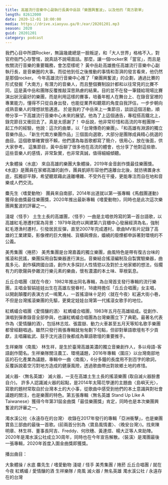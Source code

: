 ```yaml
---
title: 高雄流行音樂中心副執行長黃中岳談「樂團興奮波」，以及他的「南方歌單」
length: 82612000
date: 2020-12-01 18:00:00
media: https://drive.xiaoyuu.ga/0:/ear/20201201.mp3
season: 2020
guid: 20201201
category: podcast
---
```


我們心目中所謂Rocker，無論幾歲總是一臉叛逆，和「大人世界」格格不入，對官府衙門心存警惕，說真話不說場面話。那麼，讓一個rocker來「當官」，而且是攸關流行音樂的重要職務，會怎麼樣呢？
黃中岳赴高雄擔任高雄流行音樂中心副執行長，是音樂圈的大事。而從他到任之後推動的事情和澎湃的發言看來，他仍然是那個rocker。
今年高雄流行音樂中心推了「樂團興奮波」的企劃，通過比賽的形式發掘「大南方」有潛力的音樂人，而且整個賽制設計都和以往常見的比賽不同，這是黃中岳和團隊反覆推敲深思熟慮的結果。目的並不在發一筆錢給現場比賽演出狀況最好的樂團，而是利用這樣的賽事，培養年輕人在舞台上、在錄音室裡的專業能力，懂得不只從自身出發，也能從業界和聽眾的角度自我評估，一步步朝向成熟音樂人的理想狀態邁進。
於是我約了中岳來上一集節目，談談這個活動，順帶分享一下高雄流行音樂中心未來的展望。他為了上這個通告，專程搭高鐵北上，錄完節目又衝回去了。真是太感謝了！
中岳說，他非常珍惜和高流的年輕團隊一起工作的經驗，他說：這次的曲單，以「台灣傳奇的樂團」、「和高雄有淵源的獨立音樂作品」、「新生代南方樂團作品」三個面向選歌，大部分是團隊成員精心挑選的曲目。這個歌單確實很不賴，他們還為每首歌都寫了簡介，很用心，放在後面，供大家參考。
這集節目，黃中岳聊了很多他在高流的體會，也分享了他對這些歌、這些音樂人的感情，非常紮實，也非常真誠，值得細細傾聽。

大象體操〈水底〉
來自高雄的樂團大象體操，2019年金音創作獎最佳樂團獎。《水底》是團員在家鄉高雄的創作，團員凱婷形容他們遠離台北後，就彷彿置身水底，孤獨卻平靜，希望聽眾藉此遠離嘈雜、不受外在干擾，更能專注而自在地和音樂或人們交流。

麋先生〈嗜愛動物〉
團員來自南部，2014年出道就以第一張專輯《馬戲團運動》獲得金曲獎最佳樂團獎，2020年推出最新專輯《嗜愛動物》，同時也是此次這次樂團興奮波的評審之一。

淺堤〈怪手〉
土生土長的高雄團，〈怪手〉一曲是主唱依玲寫的第一首台語歌，以高雄紅毛港遷村案為背景：1979年政府以興建第六貨櫃中心發展經濟為名，強制紅毛港漁村遷村，引發居民反彈，直至2007年完成遷村。歌曲MV影片記錄了高雄的工業建築，影像裡的巨大機械、貨櫃與煙囪，嬝繞的廢煙都申訴著對環境的不公義。

美秀集團〈捲菸〉
美秀集團是台灣嘉義的獨立樂團，曲風特色是帶有復古台味的搖滾和民謠，樂團採用自製樂器進行演出。音樂結合搖滾編制及自製實驗樂器，曲風多元、創作橫跨國台語，創作大多探討人性情慾以及對於土地家鄉的想法，俗擱有力的歌聲與參雜流行樂元素的樂曲，懷有濃濃的本土味、草根氣息。

丘丘合唱團〈就在今夜〉
1982年推出同名專輯，為台灣首支發行專輯的流行樂團，主唱金智娟娃娃出生在高雄左營眷村，18歲時擔任「丘丘合唱團」女主唱，以開創顛覆的表演方式一鳴驚人，一首搖滾味十足的〈就在今夜〉紅遍大街小巷，不但是台灣搖滾樂團的先驅，更奠定娃娃台灣第一代搖滾女歌手的地位。

紅螞蟻合唱團〈愛情釀的酒〉
紅螞蟻合唱團，1983年五月在高雄組成。從創作、演唱到彈奏錄音全部參與，也讓紅螞蟻合唱團為台灣樂團立下了典範。最著名代表作為〈愛情釀的酒〉，包括林志炫、張震嶽、動力火車甚至五月天等知名歌手樂團都曾經翻唱過。雖然只發行兩張專輯就匆匆劃下句點，但卻對華語歌壇有不少貢獻，主唱羅紘武、鼓手沈光遠日後都成為華語歌壇的重要推手。

生祥樂隊〈南風〉
林生祥，是生於臺灣高雄美濃的獨立音樂創作人，多以母語-客語創作聞名。生祥樂隊關注農工、環境議題，2016年專輯〈圍庄〉以台灣南部地區的石化產業為議題，專輯中一曲〈南風〉，6分多鐘的長度用不到百字的歌詞，反覆訴說着空污對地方造成的健康風險，透過歌曲帶出對故鄉土地的疼惜。

滅火器-〈無名英雄〉
滅火器，一支在高雄土生土長的搖滾樂團 (取自滅火器臉書自介)。
許多人認識滅火器的起點，是2014年太陽花學運的主題曲〈島嶼天光〉，寫歌的題材常取自於台灣本土的大小事，從歌曲中感受到他們的本土意識與對社會議題的關注，也是樂團的特色。第五張專輯〈無名英雄 Stand Up Like A Taiwanese〉獲得今年第31屆金曲獎「最佳樂團獎」肯定，同時也是本次樂團興奮波的評審之一。

濁水溪公社〈永遠存在的台灣〉
收錄在2017年發行的專輯「亞洲衝擊」，也是樂團寶島三部曲的最後一首歌。(前兩首分別為〈寶島風情畫〉、〈晚安台灣〉)。找來陳明章、林生祥、董事長阿吉、Freddy、何欣穗、黃連煜、楊大正等人來助陣。2020年是濁水溪公社成立30周年，同時也在今年宣告解散。〈裝潢〉是濁團最後一張專輯，2020年首度入圍金曲獎即獲獎。

播出曲目：

大象體操 / 水底
麋先生 / 嗜愛動物
淺堤 / 怪手
美秀集團 / 捲菸
丘丘合唱團 / 就在今夜
紅螞蟻 / 愛情釀的酒
生祥樂隊 / 南風
滅火器 / 無名英雄
濁水溪公社 / 永遠存在的台灣
